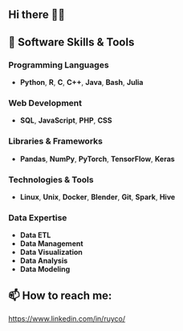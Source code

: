 ## Hi there 👋😄

## 🔧 **Software Skills & Tools**

### **Programming Languages**
- **Python**, **R**, **C**, **C++**, **Java**, **Bash**, **Julia**

### **Web Development**
- **SQL**, **JavaScript**, **PHP**, **CSS**

### **Libraries & Frameworks**
- **Pandas**, **NumPy**, **PyTorch**, **TensorFlow**, **Keras**

### **Technologies & Tools**
- **Linux**, **Unix**, **Docker**, **Blender**, **Git**, **Spark**, **Hive**

### **Data Expertise**
- **Data ETL**
- **Data Management**
- **Data Visualization**
- **Data Analysis**
- **Data Modeling**


## 📫 **How to reach me:**
https://www.linkedin.com/in/ruyco/
 
<!--
**rustlecho/rustlecho** is a ✨ _special_ ✨ repository because its `README.md` (this file) appears on your GitHub profile.

Here are some ideas to get you started:

- 🔭 I’m currently working on ...
- 🌱 I’m currently learning ...
- 👯 I’m looking to collaborate on ...
- 🤔 I’m looking for help with ...
- 💬 Ask me about ...
- 📫 How to reach me: ...
- 😄 Pronouns: ...
- ⚡ Fun fact: ...
-->
